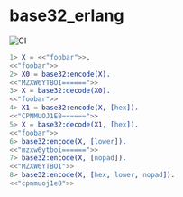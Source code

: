 # base32_erlang

![CI](https://github.com/dnsimple/base32_erlang/actions/workflows/ci.yml/badge.svg)

```erlang
1> X = <<"foobar">>.
<<"foobar">>
2> X0 = base32:encode(X).
<<"MZXW6YTBOI======">>
3> X = base32:decode(X0).
<<"foobar">>
4> X1 = base32:encode(X, [hex]).
<<"CPNMUOJ1E8======">>
5> X = base32:decode(X1, [hex]).
<<"foobar">>
6> base32:encode(X, [lower]).
<<"mzxw6ytboi======">>
7> base32:encode(X, [nopad]).
<<"MZXW6YTBOI">>
8> base32:encode(X, [hex, lower, nopad]).
<<"cpnmuoj1e8">>
```
